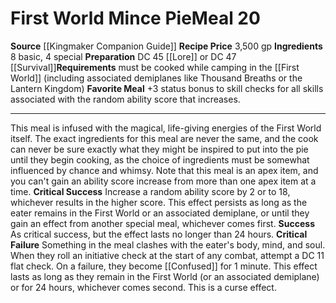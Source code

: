 ﻿---
id: '6'
level: '20'
name: First World Mince Pie
price: 3,500 gp
rarity: Rare
requirement: must be cooked while camping in the [[DATABASE/plane/First World|First
  World]] (includingassociated demiplanes like Thousand Breaths or the Lantern Kingdom)
source: '[[DATABASE/source/Kingmaker Companion Guide|Kingmaker Companion Guide]]'
trait:
- '[[DATABASE/trait/Apex|Apex]]'
- '[[DATABASE/trait/Meal|Meal]]'
- '[[DATABASE/trait/Rare|Rare]]'
type: Campsite Meal

---
# First World Mince Pie<span class="item-type">Meal 20</span>

**Source** [[Kingmaker Companion Guide]]
**Recipe Price** 3,500 gp
**Ingredients** 8 basic, 4 special
**Preparation** DC 45 [[Lore]] or DC 47 [[Survival]]**Requirements** must be cooked while camping in the [[First World]] (including associated demiplanes like Thousand Breaths or the Lantern Kingdom)
**Favorite Meal** +3 status bonus to skill checks for all skills associated with the random ability score that increases.

---
This meal is infused with the magical, life-giving energies of the First World itself. The exact ingredients for this meal are never the same, and the cook can never be sure exactly what they might be inspired to put into the pie until they begin cooking, as the choice of ingredients must be somewhat influenced by chance and whimsy. Note that this meal is an apex item, and you can't gain an ability score increase from more than one apex item at a time.
**Critical Success** Increase a random ability score by 2 or to 18, whichever results in the higher score. This effect persists as long as the eater remains in the First World or an associated demiplane, or until they gain an effect from another special meal, whichever comes first.
**Success** As critical success, but the effect lasts no longer than 24 hours.
**Critical Failure** Something in the meal clashes with the eater's body, mind, and soul. When they roll an initiative check at the start of any combat, attempt a DC 11 flat check. On a failure, they become [[Confused]] for 1 minute. This effect lasts as long as they remain in the First World (or an associated demiplane) or for 24 hours, whichever comes second. This is a curse effect.